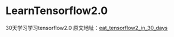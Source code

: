 # LearnTensorflow2.0
30天学习学习tensorflow2.0
原文地址：[eat_tensorflow2_in_30_days](https://github.com/lyhue1991/eat_tensorflow2_in_30_days)

